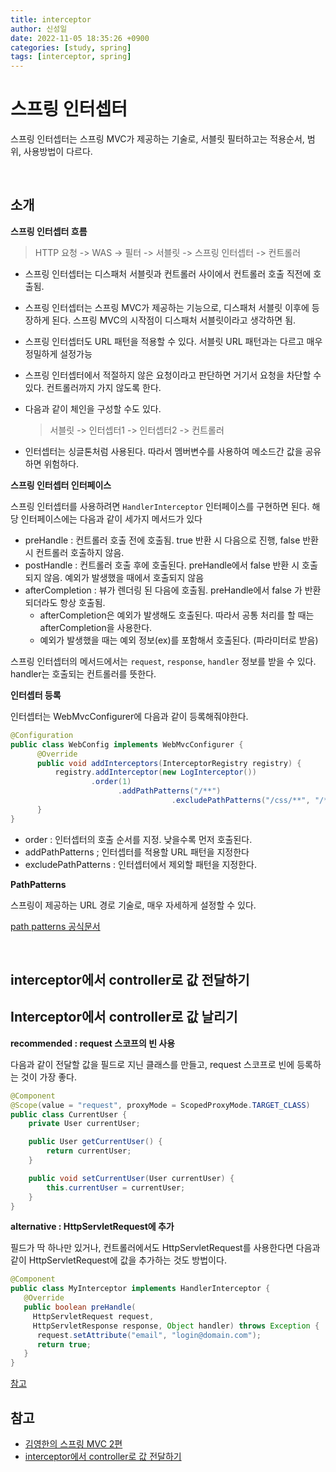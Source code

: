 ```yaml
---
title: interceptor
author: 신성일
date: 2022-11-05 18:35:26 +0900
categories: [study, spring]
tags: [interceptor, spring]
---
```


# 스프링 인터셉터

스프링 인터셉터는 스프링 MVC가 제공하는 기술로, 서블릿 필터하고는 적용순서, 범위, 사용방법이 다르다.

<br/>

## 소개

**스프링 인터셉터 흐름**

> HTTP 요청 -> WAS -> 필터 -> 서블릿 -> 스프링 인터셉터 -> 컨트롤러

-  스프링 인터셉터는 디스패처 서블릿과 컨트롤러 사이에서 컨트롤러 호출 직전에 호출됨.

-  스프링 인터셉터는 스프링 MVC가 제공하는 기능으로, 디스패처 서블릿 이후에 등장하게 된다. 스프링 MVC의 시작점이 디스패처 서블릿이라고 생각하면 됨.

-  스프링 인터셉터도 URL 패턴을 적용할 수 있다. 서블릿 URL 패턴과는 다르고 매우 정밀하게 설정가능

-  스프링 인터셉터에서 적절하지 않은 요청이라고 판단하면 거기서 요청을 차단할 수 있다. 컨트롤러까지 가지 않도록 한다.

-  다음과 같이 체인을 구성할 수도 있다.

   > 서블릿 -> 인터셉터1 -> 인터셉터2 -> 컨트롤러

-  인터셉터는 싱글톤처럼 사용된다. 따라서 멤버변수를 사용하여 메소드간 값을 공유하면 위험하다.

**스프링 인터셉터 인터페이스**

스프링 인터셉터를 사용하려면 `HandlerInterceptor` 인터페이스를 구현하면 된다. 해당 인터페이스에는 다음과 같이 세가지 메서드가 있다

-  preHandle : 컨트롤러 호출 전에 호출됨. true 반환 시 다음으로 진행, false 반환 시 컨트롤러 호출하지 않음.
-  postHandle : 컨트롤러 호출 후에 호출된다. preHandle에서 false 반환 시 호출되지 않음. 예외가 발생했을 때에서 호출되지 않음
-  afterCompletion : 뷰가 렌더링 된 다음에 호출됨. preHandle에서 false 가 반환되더라도 항상 호출됨.
   -  afterCompletion은 예외가 발생해도 호출된다. 따라서 공통 처리를 할 때는 afterCompletion을 사용한다.
   -  예외가 발생했을 때는 예외 정보(ex)를 포함해서 호출된다. (파라미터로 받음)

스프링 인터셉터의 메서드에서는 `request`, `response`, `handler` 정보를 받을 수 있다. handler는 호출되는 컨트롤러를 뜻한다.

**인터셉터 등록**

인터셉터는 WebMvcConfigurer에 다음과 같이 등록해줘야한다.

```java
@Configuration
public class WebConfig implements WebMvcConfigurer {
      @Override
      public void addInterceptors(InterceptorRegistry registry) {
          registry.addInterceptor(new LogInterceptor())
                  .order(1)
			            .addPathPatterns("/**")
									.excludePathPatterns("/css/**", "/*.ico", "/error");
      }
}
```

-  order : 인터셉터의 호출 순서를 지정. 낮을수록 먼저 호출된다.
-  addPathPatterns ; 인터셉터를 적용할 URL 패턴을 지정한다
-  excludePathPatterns : 인터셉터에서 제외할 패턴을 지정한다.

**PathPatterns**

스프링이 제공하는 URL 경로 기술로, 매우 자세하게 설정할 수 있다.

[path patterns 공식문서](https://docs.spring.io/spring-framework/docs/current/javadoc-api/org/springframework/web/util/pattern/PathPattern.html)

<br/>

## interceptor에서 controller로 값 전달하기

## Interceptor에서 controller로 값 날리기

**recommended : request 스코프의 빈 사용**

다음과 같이 전달할 값을 필드로 지닌 클래스를 만들고, request 스코프로 빈에 등록하는 것이 가장 좋다.

```java
@Component
@Scope(value = "request", proxyMode = ScopedProxyMode.TARGET_CLASS)
public class CurrentUser {
    private User currentUser;

    public User getCurrentUser() {
        return currentUser;
    }

    public void setCurrentUser(User currentUser) {
        this.currentUser = currentUser;
    }
}
```

**alternative : HttpServletRequest에 추가**

필드가 딱 하나만 있거나, 컨트롤러에서도 HttpServletRequest를 사용한다면 다음과 같이 HttpServletRequest에 값을 추가하는 것도 방법이다.

```java
@Component
public class MyInterceptor implements HandlerInterceptor {
   @Override
   public boolean preHandle(
     HttpServletRequest request,
     HttpServletResponse response, Object handler) throws Exception {
      request.setAttribute("email", "login@domain.com");
      return true;
   }
}
```

[참고](https://stackoverflow.com/questions/58942591/spring-boot-pass-argument-from-interceptor-to-method-in-controller)

## 참고

-  [김영한의 스프링 MVC 2편](https://www.inflearn.com/course/%EC%8A%A4%ED%94%84%EB%A7%81-mvc-2/dashboard)
-  [interceptor에서 controller로 값 전달하기](https://stackoverflow.com/questions/58942591/spring-boot-pass-argument-from-interceptor-to-method-in-controller)
